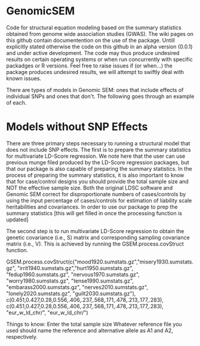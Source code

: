 # GenomicSEM

Code for structural equation modeling based on the summary statistics obtained from genome wide association studies (GWAS). The wiki pages on this github contain documentention on the use of the package. Untill explicitly stated otherwise the code on this github in an alpha version (0.0.1) and under active development. The code may thus produce undesired results on certain operating systems or when run concurrently with specific packadges or R versions. Feel free to raise issues if (or when...) the package produces undesired results, we will attempt to swiftly deal with known issues. 

There are types of models in Genomic SEM: ones that include effects of individual SNPs and ones that don't. The following goes through an example of each. 

# Models without SNP Effects

There are three primary steps necessary to running a structural model that does not include SNP effects. The first is to prepare the summary statistics for multivariate LD-Score regression. We note here that the user can use previous munge filed produced by the LD-Score regression packages, but that our package is also capable of preparing the summary statistics. In the process of preparing the summary statistics, it is also important to know that for case/control designs you should provide the total sample size and NOT the effective sample size. Both the original LDSC software and Genomic SEM correct for disproportionate numbers of cases/controls by using the input percentage of cases/controls for estimation of liability scale heritabilities and covariances. In order to use our package to prep the summary statistics [this will get filled in once the processing function is updated]


The second step is to run multivariate LD-Score regression to obtain the genetic covariance (i.e., S) matrix and corresponding sampling covariance matrix (i.e., V). This is achieved by running the GSEM.process.covStruct function. 

GSEM.process.covStruct(c("mood1920.sumstats.gz","misery1930.sumstats.gz", "irrit1940.sumstats.gz","hurt1950.sumstats.gz", "fedup1960.sumstats.gz", "nervous1970.sumstats.gz", "worry1980.sumstats.gz", "tense1990.sumstats.gz", "embarass2000.sumstats.gz", "nerves2010.sumstats.gz", "lonely2020.sumstats.gz", "guilt2030.sumstats.gz"), c(0.451,0.427,0.28,0.556,.406,.237,.568,.171,.478,.213,.177,.283), c(0.451,0.427,0.28,0.556,.406,.237,.568,.171,.478,.213,.177,.283),  "eur_w_ld_chr/", "eur_w_ld_chr/")

Things to know:
Enter the total sample size
Whatever reference file you used should name the reference and alternative allele as A1 and A2, respectively. 
